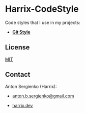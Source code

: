 # Harrix-CodeStyle

Code styles that I use in my projects:

- [**Git Style**](https://github.com/Harrix/Harrix-CodeStyle/blob/master/style__git.md)

## License

[MIT](https://github.com/Harrix/Harrix-CodeStyle/blob/master/LICENSE.md)

## Contact

Anton Sergienko (Harrix):

- [anton.b.sergienko@gmail.com](mailto:anton.b.sergienko@gmail.com)

- [harrix.dev](https://harrix.dev)
